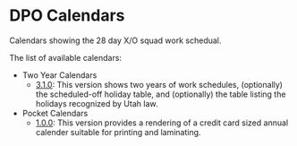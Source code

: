 # DPO Calendars

Calendars showing the 28 day X/O squad work schedual.

The list of available calendars:
* Two Year Calendars
  * [3.1.0](https://bstarks.github.io/DPO-Calendars/udcCal_singleFile.min.html,_blank): This version shows two years of work schedules, (optionally) the scheduled-off holiday table, and (optionally) the table listing the holidays recognized by Utah law.
* Pocket Calendars
  * [1.0.0](https://bstarks.github.io/DPO-Calendars/udcCalPocket_1File.html): This version provides a rendering of a credit card sized annual calender suitable for printing and laminating.
